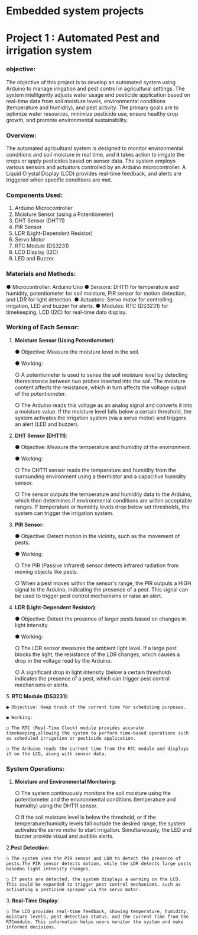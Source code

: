 # Embedded system projects 

# Project 1 : Automated Pest and irrigation system

### objective:
The objective of this project is to develop an automated system using Arduino to
manage irrigation and pest control in agricultural settings. The system intelligently
adjusts water usage and pesticide application based on real-time data from soil
moisture levels, environmental conditions (temperature and humidity), and pest activity.
The primary goals are to optimize water resources, minimize pesticide use, ensure
healthy crop growth, and promote environmental sustainability.

### Overview:
The automated agricultural system is designed to monitor environmental conditions and
soil moisture in real time, and it takes action to irrigate the crops or apply pesticides
based on sensor data. The system employs various sensors and actuators controlled by
an Arduino microcontroller. A Liquid Crystal Display (LCD) provides real-time feedback,
and alerts are triggered when specific conditions are met.

### Components Used:
1. Arduino Microcontroller
2. Moisture Sensor (using a Potentiometer)
3. DHT Sensor (DHT11)
4. PIR Sensor
5. LDR (Light-Dependent Resistor)
6. Servo Motor
7. RTC Module (DS3231)
8. LCD Display (I2C)
9. LED and Buzzer.

### Materials and Methods:

● Microcontroller: Arduino Uno
● Sensors: DHT11 for temperature and humidity, potentiometer for soil moisture,
PIR sensor for motion detection, and LDR for light detection.
● Actuators: Servo motor for controlling irrigation, LED and buzzer for alerts.
● Modules: RTC (DS3231) for timekeeping, LCD (I2C) for real-time data display.

### Working of Each Sensor:
1. <b>Moisture Sensor (Using Potentiometer)</b>:

    ● Objective: Measure the moisture level in the soil.

    ● Working:

    ○ A potentiometer is used to sense the soil moisture level by detecting theresistance between two probes inserted into the soil. The moisture content affects the resistance, which in turn affects the voltage output of the potentiometer.

    ○ The Arduino reads this voltage as an analog signal and converts it into a moisture value. If the moisture level falls below a certain threshold, the
system activates the irrigation system (via a servo motor) and triggers an
alert (LED and buzzer).

2. <b>DHT Sensor (DHT11)</b>:

   ● Objective: Measure the temperature and humidity of the environment.

   ● Working:

   ○ The DHT11 sensor reads the temperature and humidity from the
surrounding environment using a thermistor and a capacitive humidity
sensor.

    ○ The sensor outputs the temperature and humidity data to the Arduino,
which then determines if environmental conditions are within acceptable
ranges. If temperature or humidity levels drop below set thresholds, the
system can trigger the irrigation system.

3. <b>PIR Sensor</b>:

   ● Objective: Detect motion in the vicinity, such as the movement of pests.

   ● Working:

   ○ The PIR (Passive Infrared) sensor detects infrared radiation from moving
objects like pests.

   ○ When a pest moves within the sensor's range, the PIR outputs a HIGH
signal to the Arduino, indicating the presence of a pest. This signal can be
used to trigger pest control mechanisms or raise an alert.

4. <b>LDR (Light-Dependent Resistor)</b>:

   ● Objective: Detect the presence of larger pests based on changes in light
intensity.

   ● Working:

   ○ The LDR sensor measures the ambient light level. If a large pest blocks
the light, the resistance of the LDR changes, which causes a drop in the
voltage read by the Arduino.

   ○ A significant drop in light intensity (below a certain threshold) indicates the
presence of a pest, which can trigger pest control mechanisms or alerts.

5.<b> RTC Module (DS3231)</b>:

    ● Objective: Keep track of the current time for scheduling purposes.

    ● Working:

    ○ The RTC (Real-Time Clock) module provides accurate timekeeping,allowing the system to perform time-based operations such as scheduled irrigation or pesticide application.

    ○ The Arduino reads the current time from the RTC module and displays it on the LCD, along with sensor data.

### System Operations:
1. <b>Moisture and Environmental Monitoring</b>:

   ○ The system continuously monitors the soil moisture using the
potentiometer and the environmental conditions (temperature and
humidity) using the DHT11 sensor.

   ○ If the soil moisture level is below the threshold, or if the
temperature/humidity levels fall outside the desired range, the system
activates the servo motor to start irrigation. Simultaneously, the LED and
buzzer provide visual and audible alerts.

2.<b>Pest Detection</b>:

    ○ The system uses the PIR sensor and LDR to detect the presence of pests.The PIR sensor detects motion, while the LDR detects large pests basedon light intensity changes.

    ○ If pests are detected, the system displays a warning on the LCD. This could be expanded to trigger pest control mechanisms, such as activating a pesticide sprayer via the servo motor.

3.<b> Real-Time Display</b>:

    ○ The LCD provides real-time feedback, showing temperature, humidity, moisture levels, pest detection status, and the current time from the RTCmodule. This information helps users monitor the system and make informed decisions.

